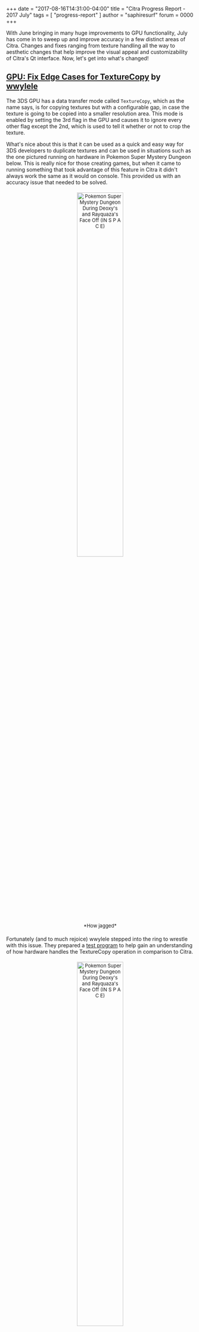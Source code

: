 +++
date = "2017-08-16T14:31:00-04:00"
title = "Citra Progress Report - 2017 July"
tags = [ "progress-report" ]
author = "saphiresurf"
forum = 0000
+++

With June bringing in many huge improvements to GPU functionality, July has come in to sweep up and improve accuracy in a few distinct areas of Citra. Changes and fixes ranging from texture handling all the way to aesthetic changes that help improve the visual appeal and customizability of Citra's Qt interface. Now, let's get into what's changed!

## [GPU: Fix Edge Cases for TextureCopy](https://github.com/citra-emu/citra/pull/2809) by [wwylele](https://github.com/wwylele)

The 3DS GPU has a data transfer mode called `TextureCopy`, which as the name says, is for copying textures but with a configurable gap, in case the texture is going to be copied into a smaller resolution area. This mode is enabled by setting the 3rd flag in the GPU and causes it to ignore every other flag except the 2nd, which is used to tell it whether or not to crop the texture. 

What's nice about this is that it can be used as a quick and easy way for 3DS developers to duplicate textures and can be used in situations such as the one pictured running on hardware in Pokemon Super Mystery Dungeon below. This is really nice for those creating games, but when it came to running something that took advantage of this feature in Citra it didn't always work the same as it would on console. This provided us with an accuracy issue that needed to be solved.

<p style="text-align: center; font-size: small; padding: 1%">
<img style="padding: 0% 0% 1% 0%" height="50%" width="50%" alt="Pokemon Super Mystery Dungeon During Deoxy's and Rayquaza's Face Off (IN S P A C E)" src="/images/entry/citra-progress-report-2017-july/texturecopy-before.png" />
<br />
<!--
title_id = 0004000000174600
commit_hash = a40e60c4bc7ab9c559ad6e3f1769b1128d68c8d5
-->
*How jagged*
</p>

Fortunately (and to much rejoice) wwylele stepped into the ring to wrestle with this issue. They prepared a [test program](https://github.com/wwylele/ctrhwtest/tree/master/texture-copy-test) to help gain an understanding of how hardware handles the TextureCopy operation in comparison to Citra.

<p style="text-align: center; font-size: small; padding: 1%">
<img style="padding: 0% 0% 1% 0%" height="50%" width="50%" alt="Pokemon Super Mystery Dungeon During Deoxy's and Rayquaza's Face Off (IN S P A C E)" src="/images/entry/citra-progress-report-2017-july/texturecopy-after.png" />
<br />
<!--
title_id = 0004000000174600
commit_hash = 57438cf51f3bdae71a694d2ebe96ad563968781c
-->
Deoxys is having a bit of a hard time, no?
</p>


## [Citra-QT: UI Themes](https://github.com/citra-emu/citra/pull/2804) by [Kloen](https://github.com/kloen)

[Kloen](https://github.com/kloen) has put the time and work into Citra's Qt frontend to make it themable! Now users can enjoy a dark mode and other custom coloring schemes!

<p style="text-align: center; font-size: small; padding: 1%">
<img style="padding: 0% 0% 1% 0%" height="75%" width="75%" alt="Comparison of Dark Theme and Light Theme" src="/images/entry/citra-progress-report-2017-july/theme-comparison.png" />
<br />
<!--
commit_hash = 081304eca57913cd2cc67f35b9b49a87a6f0b2c2
-->
CHOOSE YOUR CHARACTER
</p>

## [Load Shared Font From System Archive](https://github.com/citra-emu/citra/pull/2784) by [wwylele](https://github.com/wwylele)

**This does not elimate the need for dumping a shared font from a legitimate system.**

This in itself isn't an extremely visible or perceivable change from a user perspective, but it is something that helps us take another stride towards accurately recreating the way the 3DS actually operates. All system data is now uniformly stored in the system archive now that the system font can be included with it. Although, Citra does still fall back to the now deprecated `shared_font.bin` file that was being dumped before for compatibility's sake. `3dsutil` has been updated to be able to dump everything as a system archive so that Citra may be able to work with it in a way that's more accurate to the actual hardware!

## To Contributors

Thank you to [everyone who's contributed](https://github.com/citra-emu/citra/graphs/contributors?from=2017-07-10&to=2017-08-16&type=c) for months before, beyond, and during July for all of the work that you've put into Citra. Without all of you the project would not have shown the progress that it has in the past year and with you all I don't think it's showing any sign of slowing down!
